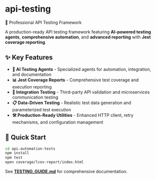 # api-testing
🚀 Professional API Testing Framework

A production-ready API testing framework featuring **AI-powered testing agents**, **comprehensive automation**, and **advanced reporting** with **Jest coverage reporting**.

## ✨ Key Features

- **🤖 AI Testing Agents** - Specialized agents for automation, integration, and documentation
- **📊 Jest Coverage Reports** - Comprehensive test coverage and execution reporting  
- **🔗 Integration Testing** - Third-party API validation and microservices communication testing
- **📋 Data-Driven Testing** - Realistic test data generation and parameterized test execution
- **🛠️ Production-Ready Utilities** - Enhanced HTTP client, retry mechanisms, and configuration management

## 🚀 Quick Start

```bash
cd api-automation-tests
npm install
npm test
open coverage/lcov-report/index.html
```

See **[TESTING_GUIDE.md](TESTING_GUIDE.md)** for comprehensive documentation.